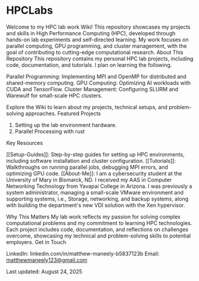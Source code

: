 # HPCLabs

Welcome to my HPC lab work Wiki! This repository showcases my projects and skills in High Performance Computing (HPC), developed through hands-on lab experiments and self-directed learning. My work focuses on parallel computing, GPU programming, and cluster management, with the goal of contributing to cutting-edge computational research.
About This Repository
This repository contains my personal HPC lab projects, including code, documentation, and tutorials. I plan on learning the following.

Parallel Programming: Implementing MPI and OpenMP for distributed and shared-memory computing.
GPU Computing: Optimizing AI workloads with CUDA and TensorFlow.
Cluster Management: Configuring SLURM and Warewulf for small-scale HPC clusters.


Explore the Wiki to learn about my projects, technical setups, and problem-solving approaches.
Featured Projects
1. Setting up the lab environment hardware.
2. Parallel Processing with rust

Key Resources

[[Setup-Guides]]: Step-by-step guides for setting up HPC environments, including software installation and cluster configuration.
[[Tutorials]]: Walkthroughs on running parallel jobs, debugging MPI errors, and optimizing GPU code.
[[About-Me]]: I am a cybersecurity student at the University of Mary in Bismarck, ND. I received my AAS in Computer Networking Technology from Yavapai College in Arizona. I was previously a system administrator, managing a small-scale VMware environment and supporting systems, i.e., Storage, networking, and backup systems, along with building the department's new VDI solution with the Xen hypervisor. 

Why This Matters
My lab work reflects my passion for solving complex computational problems and my commitment to learning HPC technologies. Each project includes code, documentation, and reflections on challenges overcome, showcasing my technical and problem-solving skills to potential employers.
Get in Touch

LinkedIn: linkedin.com/in/matthew-maneely-b5837123b
Email: matthewmaneely123@gmail.com



Last updated: August 24, 2025
